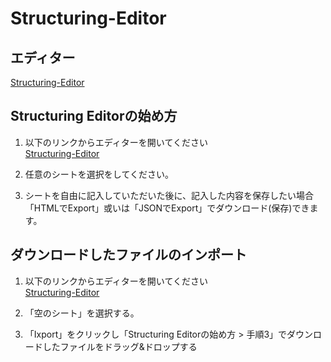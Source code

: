 # Structuring-Editor  

## エディター  
[Structuring-Editor](https://morishima-yuki.github.io/Structuring-Editor/tool/index.html)  

## Structuring Editorの始め方   
  1. 以下のリンクからエディターを開いてください  
    [Structuring-Editor](https://morishima-yuki.github.io/Structuring-Editor/tool/index.html)    
    
  2. 任意のシートを選択をしてください。  
  
  3. シートを自由に記入していただいた後に、記入した内容を保存したい場合「HTMLでExport」或いは「JSONでExport」でダウンロード(保存)できます。  

## ダウンロードしたファイルのインポート   
  1. 以下のリンクからエディターを開いてください  
    [Structuring-Editor](https://morishima-yuki.github.io/Structuring-Editor/tool/index.html)    

  2. 「空のシート」を選択する。  

  3. 「Ixport」をクリックし「Structuring Editorの始め方 > 手順3」でダウンロードしたファイルをドラッグ&ドロップする  
